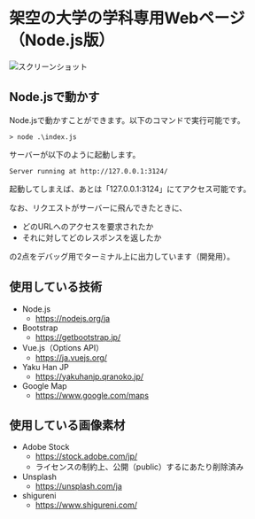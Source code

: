 # 架空の大学の学科専用Webページ（Node.js版）

![スクリーンショット](https://github.com/Tsut-ps/univ-info-web/assets/73014392/87064ce3-3080-434a-ba38-c423befb0b6f)

## Node.jsで動かす
Node.jsで動かすことができます。以下のコマンドで実行可能です。
```
> node .\index.js
```

サーバーが以下のように起動します。
```
Server running at http://127.0.0.1:3124/
```
起動してしまえば、あとは「127.0.0.1:3124」にてアクセス可能です。

なお、リクエストがサーバーに飛んできたときに、

  - どのURLへのアクセスを要求されたか
  - それに対してどのレスポンスを返したか

の2点をデバッグ用でターミナル上に出力しています（開発用）。

## 使用している技術
- Node.js
  - https://nodejs.org/ja
- Bootstrap
  - https://getbootstrap.jp/
- Vue.js（Options API）
  - https://ja.vuejs.org/
- Yaku Han JP
  - https://yakuhanjp.qranoko.jp/
- Google Map
  - https://www.google.com/maps

## 使用している画像素材
- Adobe Stock
  - https://stock.adobe.com/jp/
  - ライセンスの制約上、公開（public）するにあたり削除済み
- Unsplash
  - https://unsplash.com/ja
- shigureni
  - https://www.shigureni.com/
